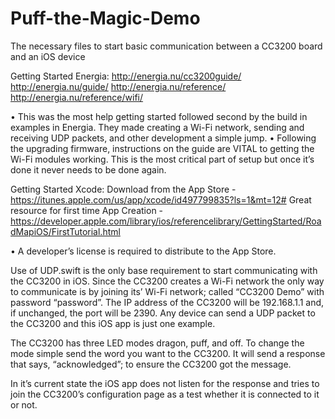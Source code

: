 # Puff-the-Magic-Demo
The necessary files to start basic communication between a CC3200 board and an iOS device

Getting Started Energia: 
http://energia.nu/cc3200guide/
http://energia.nu/guide/ 
http://energia.nu/reference/
http://energia.nu/reference/wifi/

•	This was the most help getting started followed second by the build in examples in Energia. They made creating a Wi-Fi network, sending and receiving UDP packets, and other development a simple jump.
•	Following the upgrading firmware, instructions on the guide are VITAL to getting the Wi-Fi modules working. This is the most critical part of setup but once it’s done it never needs to be done again.

Getting Started Xcode: 
Download from the App Store - https://itunes.apple.com/us/app/xcode/id497799835?ls=1&mt=12#
Great resource for first time App Creation -
https://developer.apple.com/library/ios/referencelibrary/GettingStarted/RoadMapiOS/FirstTutorial.html

•	A developer’s license is required to distribute to the App Store.



Use of UDP.swift is the only base requirement to start communicating with the CC3200 in iOS.  Since the CC3200 creates a Wi-Fi network the only way to communicate is by joining its’ Wi-Fi network; called “CC3200 Demo” with password “password”. The IP address of the CC3200 will be 192.168.1.1 and, if unchanged, the port will be 2390. Any device can send a UDP packet to the CC3200 and this iOS app is just one example. 

The CC3200 has three LED modes dragon, puff, and off. To change the mode simple send the word you want to the CC3200. It will send a response that says, “acknowledged”; to ensure the CC3200 got the message. 

In it’s current state the iOS app does not listen for the response and tries to join the CC3200’s configuration page as a test whether it is connected to it or not.

